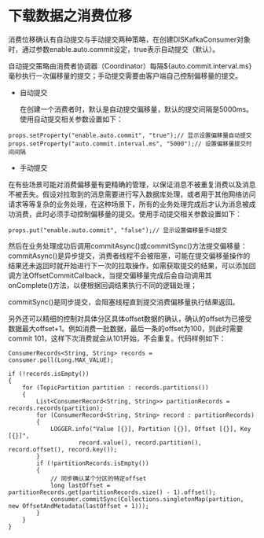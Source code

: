 # 下载数据之消费位移<a name="dayu_01_0248"></a>

消费位移确认有自动提交与手动提交两种策略，在创建DISKafkaConsumer对象时，通过参数enable.auto.commit设定，true表示自动提交（默认）。

自动提交策略由消费者协调器（Coordinator）每隔$\{auto.commit.interval.ms\}毫秒执行一次偏移量的提交；手动提交需要由客户端自己控制偏移量的提交。

-   自动提交

    在创建一个消费者时，默认是自动提交偏移量，默认的提交间隔是5000ms。使用自动提交相关参数设置如下：


```
props.setProperty("enable.auto.commit", "true");// 显示设置偏移量自动提交
props.setProperty("auto.commit.interval.ms", "5000");// 设置偏移量提交时间间隔
```

-   手动提交

在有些场景可能对消费偏移量有更精确的管理，以保证消息不被重复消费以及消息不被丢失。假设对拉取到的消息需要进行写入数据库处理，或者用于其他网络访问请求等等复杂的业务处理，在这种场景下，所有的业务处理完成后才认为消息被成功消费，此时必须手动控制偏移量的提交。使用手动提交相关参数设置如下：

```
props.put("enable.auto.commit", "false");// 显示设置偏移量手动提交
```

然后在业务处理成功后调用commitAsync\(\)或commitSync\(\)方法提交偏移量：commitAsync\(\)是异步提交，消费者线程不会被阻塞，可能在提交偏移量操作的结果还未返回时就开始进行下一次的拉取操作，如需获取提交的结果，可以添加回调方法OffsetCommitCallback，当提交偏移量完成后会自动调用其onComplete\(\)方法，以便根据回调结果执行不同的逻辑处理；

commitSync\(\)是同步提交，会阻塞线程直到提交消费偏移量执行结果返回。

另外还可以精细的控制对具体分区具体offset数据的确认，确认的offset为已接受数据最大offset+1。例如消费一批数据，最后一条的offset为100，则此时需要commit 101，这样下次消费就会从101开始，不会重复。代码样例如下：

```
ConsumerRecords<String, String> records = consumer.poll(Long.MAX_VALUE);
 
if (!records.isEmpty())
{
    for (TopicPartition partition : records.partitions())
    {
        List<ConsumerRecord<String, String>> partitionRecords = records.records(partition);
        for (ConsumerRecord<String, String> record : partitionRecords)
        {
            LOGGER.info("Value [{}], Partition [{}], Offset [{}], Key [{}]",
                    record.value(), record.partition(), record.offset(), record.key());
        }
        if (!partitionRecords.isEmpty())
        {
            // 同步确认某个分区的特定offset
            long lastOffset = partitionRecords.get(partitionRecords.size() - 1).offset();
            consumer.commitSync(Collections.singletonMap(partition, new OffsetAndMetadata(lastOffset + 1)));
        }
    }
}
```

